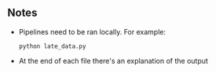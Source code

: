 ## Notes

 - Pipelines need to be ran locally. For example:

    ```
    python late_data.py
    ```
   
- At the end of each file there's an explanation of the output

